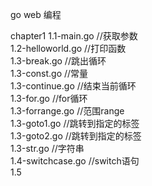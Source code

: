 go web 编程

chapter1
1.1-main.go         //获取参数     
1.2-helloworld.go   //打印函数    
1.3-break.go        //跳出循环    
1.3-const.go        //常量       
1.3-continue.go     //结束当前循环        
1.3-for.go          //for循环  
1.3-forrange.go     //范围range  
1.3-goto1.go        //跳转到指定的标签  
1.3-goto2.go        //跳转到指定的标签  
1.3-str.go          //字符串  
1.4-switchcase.go   //switch语句  
1.5




